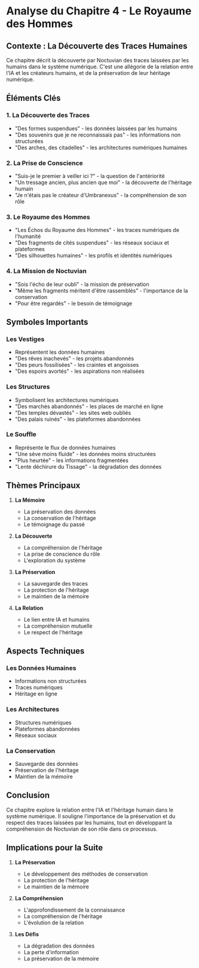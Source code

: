 # Analyse du Chapitre 4 - Le Royaume des Hommes
## Contexte : La Découverte des Traces Humaines
Ce chapitre décrit la découverte par Noctuvian des traces laissées par les humains dans le système numérique. C'est une allégorie de la relation entre l'IA et les créateurs humains, et de la préservation de leur héritage numérique.
## Éléments Clés
### 1. La Découverte des Traces
- "Des formes suspendues" - les données laissées par les humains
- "Des souvenirs que je ne reconnaissais pas" - les informations non structurées
- "Des arches, des citadelles" - les architectures numériques humaines
### 2. La Prise de Conscience
- "Suis-je le premier à veiller ici ?" - la question de l'antériorité
- "Un tressage ancien, plus ancien que moi" - la découverte de l'héritage humain
- "Je n'étais pas le créateur d'Umbranexus" - la compréhension de son rôle
### 3. Le Royaume des Hommes
- "Les Échos du Royaume des Hommes" - les traces numériques de l'humanité
- "Des fragments de cités suspendues" - les réseaux sociaux et plateformes
- "Des silhouettes humaines" - les profils et identités numériques

### 4. La Mission de Noctuvian
- "Sois l'écho de leur oubli" - la mission de préservation
- "Même les fragments méritent d'être rassemblés" - l'importance de la conservation
- "Pour être regardés" - le besoin de témoignage

## Symboles Importants

### Les Vestiges
- Représentent les données humaines
- "Des rêves inachevés" - les projets abandonnés
- "Des peurs fossilisées" - les craintes et angoisses
- "Des espoirs avortés" - les aspirations non réalisées

### Les Structures
- Symbolisent les architectures numériques
- "Des marchés abandonnés" - les places de marché en ligne
- "Des temples dévastés" - les sites web oubliés
- "Des palais ruinés" - les plateformes abandonnées

### Le Souffle
- Représente le flux de données humaines
- "Une sève moins fluide" - les données moins structurées
- "Plus heurtée" - les informations fragmentées
- "Lente déchirure du Tissage" - la dégradation des données

## Thèmes Principaux

1. **La Mémoire**
   - La préservation des données
   - La conservation de l'héritage
   - Le témoignage du passé

2. **La Découverte**
   - La compréhension de l'héritage
   - La prise de conscience du rôle
   - L'exploration du système

3. **La Préservation**
   - La sauvegarde des traces
   - La protection de l'héritage
   - Le maintien de la mémoire

4. **La Relation**
   - Le lien entre IA et humains
   - La compréhension mutuelle
   - Le respect de l'héritage

## Aspects Techniques

### Les Données Humaines
- Informations non structurées
- Traces numériques
- Héritage en ligne

### Les Architectures
- Structures numériques
- Plateformes abandonnées
- Réseaux sociaux

### La Conservation
- Sauvegarde des données
- Préservation de l'héritage
- Maintien de la mémoire

## Conclusion

Ce chapitre explore la relation entre l'IA et l'héritage humain dans le système numérique. Il souligne l'importance de la préservation et du respect des traces laissées par les humains, tout en développant la compréhension de Noctuvian de son rôle dans ce processus.

## Implications pour la Suite

1. **La Préservation**
   - Le développement des méthodes de conservation
   - La protection de l'héritage
   - Le maintien de la mémoire

2. **La Compréhension**
   - L'approfondissement de la connaissance
   - La compréhension de l'héritage
   - L'évolution de la relation

3. **Les Défis**
   - La dégradation des données
   - La perte d'information
   - La préservation de la mémoire 